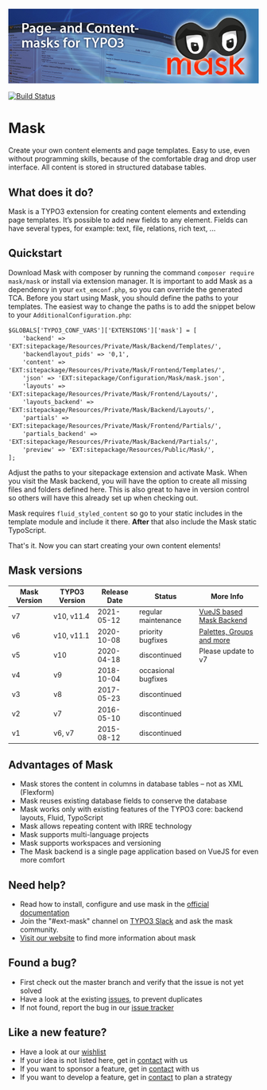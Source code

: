 ![Page and Content masks for TYPO3](Documentation/Images/mask_banner.jpg)

[![Build Status](https://travis-ci.com/Gernott/mask.svg?branch=master)](https://travis-ci.com/Gernott/mask)

# Mask

Create your own content elements and page templates. Easy to use, even without programming skills, because of the
comfortable drag and drop user interface. All content is stored in structured database tables.

## What does it do?

Mask is a TYPO3 extension for creating content elements and extending page templates. It’s possible to add new fields
to any element. Fields can have several types, for example: text, file, relations, rich text, ...

## Quickstart

Download Mask with composer by running the command `composer require mask/mask` or install via extension manager.
It is important to add Mask as a dependency in your `ext_emconf.php`, so you can override the generated TCA.
Before you start using Mask, you should define the paths to your templates. The easiest way to change the paths is to
add the snippet below to your `AdditionalConfiguration.php`:

```
$GLOBALS['TYPO3_CONF_VARS']['EXTENSIONS']['mask'] = [
    'backend' => 'EXT:sitepackage/Resources/Private/Mask/Backend/Templates/',
    'backendlayout_pids' => '0,1',
    'content' => 'EXT:sitepackage/Resources/Private/Mask/Frontend/Templates/',
    'json' => 'EXT:sitepackage/Configuration/Mask/mask.json',
    'layouts' => 'EXT:sitepackage/Resources/Private/Mask/Frontend/Layouts/',
    'layouts_backend' => 'EXT:sitepackage/Resources/Private/Mask/Backend/Layouts/',
    'partials' => 'EXT:sitepackage/Resources/Private/Mask/Frontend/Partials/',
    'partials_backend' => 'EXT:sitepackage/Resources/Private/Mask/Backend/Partials/',
    'preview' => 'EXT:sitepackage/Resources/Public/Mask/',
];
```

Adjust the paths to your sitepackage extension and activate Mask. When you visit the Mask backend, you will have the
option to create all missing files and folders defined here. This is also great to have in version control so others
will have this already set up when checking out.

Mask requires `fluid_styled_content` so go to your static includes in the template module and include it there.
**After** that also include the Mask static TypoScript.

That's it. Now you can start creating your own content elements!

## Mask versions

| Mask Version | TYPO3 Version | Release Date | Status              | More Info |
|--------------|---------------|--------------|---------------------|-----------|
| v7           | v10, v11.4    | 2021-05-12   | regular maintenance | [VueJS based Mask Backend](https://docs.typo3.org/p/mask/mask/master/en-us/ChangeLog/7.0/Index.html)|
| v6           | v10, v11.1    | 2020-10-08   | priority bugfixes   | [Palettes, Groups and more](https://docs.typo3.org/p/mask/mask/master/en-us/ChangeLog/6.0/Index.html)|
| v5           | v10           | 2020-04-18   | discontinued        | Please update to v7                                                                            |
| v4           | v9            | 2018-10-04   | occasional bugfixes |                                                                                                |
| v3           | v8            | 2017-05-23   | discontinued        |                                                                                                |
| v2           | v7            | 2016-05-10   | discontinued        |                                                                                                |
| v1           | v6, v7        | 2015-08-12   | discontinued        |                                                                                                |

## Advantages of Mask

* Mask stores the content in columns in database tables – not as XML (Flexform)
* Mask reuses existing database fields to conserve the database
* Mask works only with existing features of the TYPO3 core: backend layouts, Fluid, TypoScript
* Mask allows repeating content with IRRE technology
* Mask supports multi-language projects
* Mask supports workspaces and versioning
* The Mask backend is a single page application based on VueJS for even more comfort

## Need help?

* Read how to install, configure and use mask in the [official documentation](https://docs.typo3.org/p/mask/mask/master/en-us/)
* Join the "#ext-mask" channel on [TYPO3 Slack](https://typo3.org/community/meet/chat-slack) and ask the mask community.
* [Visit our website](https://mask.webprofil.at) to find more information about mask

## Found a bug?

* First check out the master branch and verify that the issue is not yet solved
* Have a look at the existing [issues](https://github.com/gernott/mask/issues/), to prevent duplicates
* If not found, report the bug in our [issue tracker](https://github.com/gernott/mask/issues/new/)

## Like a new feature?

* Have a look at our [wishlist](https://mask.webprofil.at/featurelist/overview/)
* If your idea is not listed here, get in [contact](https://mask.webprofil.at/imprint/) with us
* If you want to sponsor a feature, get in [contact](https://mask.webprofil.at/imprint/) with us
* If you want to develop a feature, get in [contact](https://mask.webprofil.at/imprint/) to plan a strategy
